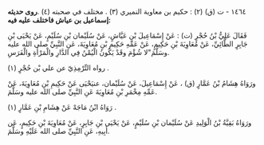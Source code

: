 ١٤٦٤ - ت (ق) (٢) : حكيم بن معاوية النميري (٣) . مختلف في صحبته (٤) .**روى حديثه إسماعيل بن عياش فاختلف عليه فيه:**

فَقَالَ عَلِيُّ بْنُ حُجْرٍ (ت) : عَنْ إِسْمَاعِيلَ بْنِ عَيَّاشٍ، عَنْ سُلَيْمان بْنِ سُلَيْمٍ، عَنْ يَحْيَى بْنِ جَابِرٍ الطَّائِيِّ، عَنْ مُعَاوِيَةَ بْنِ حَكِيمٍ، عَنْ عَمِّهِ حَكِيمِ بْنِ مُعَاوِيَةَ، عَنِ النَّبِيِّ صلى الله عليه وسَلَّمَ"لا شُؤْمَ وقَدْ يَكُونُ الْيُمْنُ فِي الدَّارِ والْمَرْأَةِ والْفَرَسِ.

رواه التِّرْمِذِيّ عن علي بْن حُجْرٍ (١) .

ورَوَاهُ هِشَامُ بْنُ عَمَّارٍ (ق) ، عَنْ إِسْمَاعِيلَ، عَنْ سُلَيْمان، عنيَحْيَى عَنْ حَكِيمِ بْنِ مُعَاوِيَةَ، عَنْ عَمِّهِ مِخْمَرِ بْنِ مُعَاوِيَةَ عَنِ النَّبِيِّ صلى الله عليه وسَلَّمَ.

رَوَاهُ ابْنُ مَاجَهْ عَنْ هِشَامِ بْنِ عَمَّارٍ (١) .

ورَوَاهُ بَقِيَّةُ بْنُ الْوَلِيدِ عَنْ سُلَيْمان بْنِ سُلَيْمٍ، عَنْ يَحْيَى بْنِ جَابِرٍ، عَنْ مُعَاوِيَةَ بْنِ حَكِيمٍ، عَن أَبِيهِ، عَنِ النَّبِيِّ صلى الله عَلَيْهِ وسَلَّمَ.
